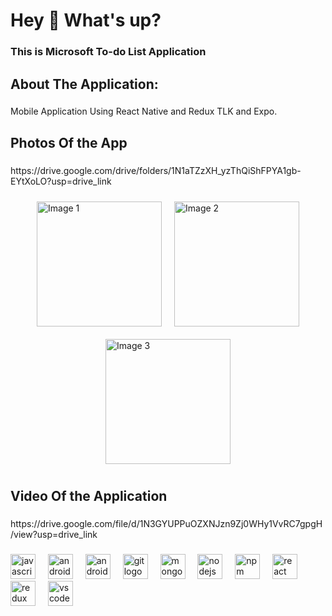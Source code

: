 <h1 align="left">Hey 👋 What's up?</h1>

###

<h3 align="left">This is Microsoft To-do List Application</h3>

###

<h2 align="left">About The Application:</h2>

###

<p align="left">Mobile Application Using React Native and Redux TLK and Expo.</p>

###

<h2 align="left">Photos Of the App</h2>

###

<p align="left">https://drive.google.com/drive/folders/1N1aTZzXH_yzThQiShFPYA1gb-EYtXoLO?usp=drive_link</p>
<div align="left" style="display: flex; flex-wrap: wrap; justify-content: center;">
  <div style="margin: 10px;">
    <img src="https://drive.google.com/file/d/1Q-1sUMoatlILxUmh-8WGdOOp8AebEA1w/view?usp=drive_link" alt="Image 1" width="200" height="200">
  </div>
  <div style="margin: 10px;">
    <img src="https://drive.google.com/file/d/1PxVHu8pg9wc7lVuR-1731kEXoATRUl6I/view?usp=drive_link" alt="Image 2" width="200" height="200">
  </div>
  <div style="margin: 10px;">
    <img src="https://drive.google.com/file/d/1PxL0UaxuIZp0fE-9zzeCk65G2_Xea5wl/view?usp=drive_link" alt="Image 3" width="200" height="200">
  </div>
</div>

###

<h2 align="left">Video Of the Application</h2>

###

<p align="left">https://drive.google.com/file/d/1N3GYUPPuOZXNJzn9Zj0WHy1VvRC7gpgH/view?usp=drive_link</p>

###

<div align="left">
  <img src="https://cdn.jsdelivr.net/gh/devicons/devicon/icons/javascript/javascript-original.svg" height="40" alt="javascript logo"  />
  <img width="12" />
  <img src="https://cdn.jsdelivr.net/gh/devicons/devicon/icons/android/android-original.svg" height="40" alt="android logo"  />
  <img width="12" />
  <img src="https://cdn.jsdelivr.net/gh/devicons/devicon/icons/androidstudio/androidstudio-original.svg" height="40" alt="androidstudio logo"  />
  <img width="12" />
  <img src="https://cdn.jsdelivr.net/gh/devicons/devicon/icons/git/git-original.svg" height="40" alt="git logo"  />
  <img width="12" />
  <img src="https://cdn.jsdelivr.net/gh/devicons/devicon/icons/mongodb/mongodb-original.svg" height="40" alt="mongodb logo"  />
  <img width="12" />
  <img src="https://cdn.jsdelivr.net/gh/devicons/devicon/icons/nodejs/nodejs-original.svg" height="40" alt="nodejs logo"  />
  <img width="12" />
  <img src="https://cdn.jsdelivr.net/gh/devicons/devicon/icons/npm/npm-original-wordmark.svg" height="40" alt="npm logo"  />
  <img width="12" />
  <img src="https://cdn.jsdelivr.net/gh/devicons/devicon/icons/react/react-original.svg" height="40" alt="react logo"  />
  <img width="12" />
  <img src="https://cdn.jsdelivr.net/gh/devicons/devicon/icons/redux/redux-original.svg" height="40" alt="redux logo"  />
  <img width="12" />
  <img src="https://cdn.jsdelivr.net/gh/devicons/devicon/icons/vscode/vscode-original.svg" height="40" alt="vscode logo"  />
</div>

###

